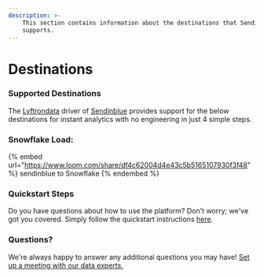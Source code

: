 ```yaml
---
description: >-
    This section contains information about the destinations that Sendinblue
    supports.
---
```


# Destinations

### Supported Destinations

The [Lyftrondata](https://www.lyftrondata.com/) driver of [Sendinblue](https://www.lyftrondata.com/integration/marketing-analytics/sendinblue/) provides support for the below destinations for instant analytics with no engineering in just 4 simple steps.

### Snowflake Load:

{% embed url="https://www.loom.com/share/df4c62004d4e43c5b5165107930f3f48" %}
sendinblue to Snowflake
{% endembed %}

### Quickstart Steps

Do you have questions about how to use the platform? Don't worry; we've got you covered. Simply follow the quickstart instructions [here](README.md).

### Questions? <a href="#questions" id="questions"></a>

We're always happy to answer any additional questions you may have! [Set up a meeting with our data experts.](https://www.lyftrondata.com/book-a-meeting/)
